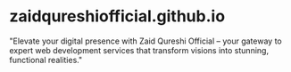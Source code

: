 # zaidqureshiofficial.github.io
"Elevate your digital presence with Zaid Qureshi Official – your gateway to expert web development services that transform visions into stunning, functional realities."
